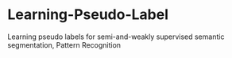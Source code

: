 # Learning-Pseudo-Label
Learning pseudo labels for semi-and-weakly supervised semantic segmentation, Pattern Recognition
